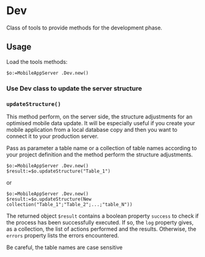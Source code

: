 # Dev

Class of tools to provide methods for the development phase.

## Usage

Load the tools methods:

```4d
$o:=MobileAppServer .Dev.new()
```

### Use Dev class to update the server structure
### `updateStructure()`

This method perform, on the server side, the structure adjustments for an optimised mobile data update. It will be especially useful if you create your mobile application from a local database copy and then you want to connect it to your production server.

Pass as parameter a table name or a collection of table names according to your project definition and the method perform the structure adjustments.

```4d
$o:=MobileAppServer .Dev.new()
$result:=$o.updateStructure("Table_1")
```

or

```4d
$o:=MobileAppServer .Dev.new()
$result:=$o.updateStructure(New collection("Table_1";"Table_2";...;"table_N"))
```

The returned object `$result` contains a boolean property `success` to check if the process has been successfully executed. If so, the `log` property gives, as a collection, the list of actions performed and the results. Otherwise, the `errors` property lists the errors encountered.

Be careful, the table names are case sensitive


